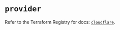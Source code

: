 # `provider`

Refer to the Terraform Registry for docs: [`cloudflare`](https://registry.terraform.io/providers/cloudflare/cloudflare/4.47.0/docs).
